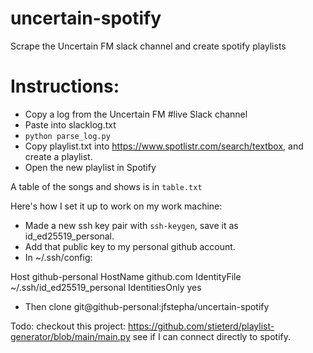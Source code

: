 # uncertain-spotify

Scrape the Uncertain FM slack channel and create spotify playlists

# Instructions:
* Copy a log from the Uncertain FM #live Slack channel
* Paste into slacklog.txt
* `python parse_log.py`
* Copy playlist.txt into https://www.spotlistr.com/search/textbox, and create a playlist.
* Open the new playlist in Spotify

A table of the songs and shows is in `table.txt`

Here's how I set it up to work on my work machine:
* Made a new ssh key pair with `ssh-keygen`, save it as id_ed25519_personal.
* Add that public key to my personal github account.
* In ~/.ssh/config:

Host github-personal
  HostName github.com
  IdentityFile ~/.ssh/id_ed25519_personal
  IdentitiesOnly yes

* Then clone git@github-personal:jfstepha/uncertain-spotify

Todo: checkout this project: https://github.com/stieterd/playlist-generator/blob/main/main.py see if I can connect directly to spotify.
